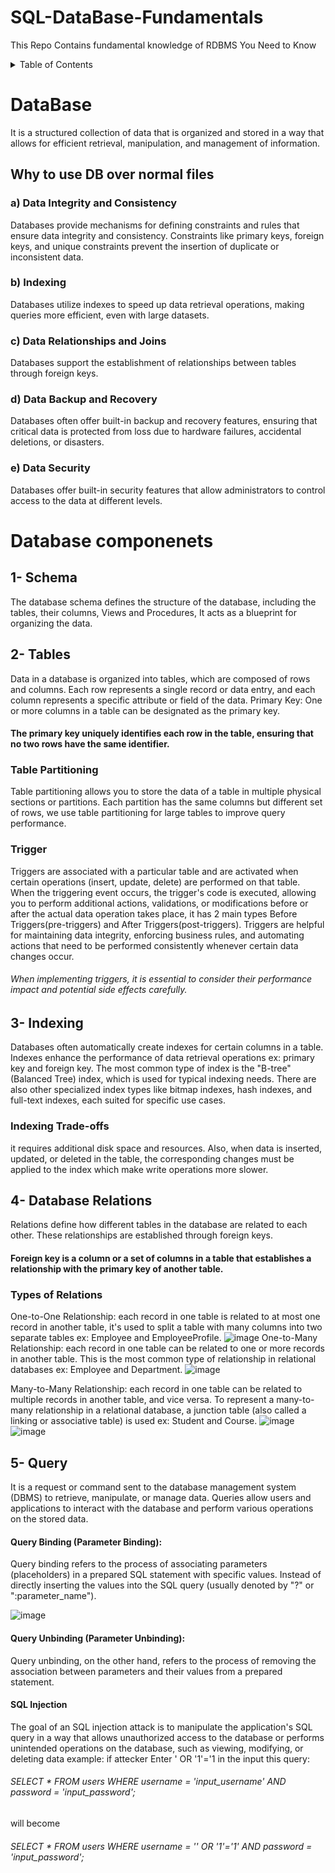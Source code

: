 # SQL-DataBase-Fundamentals
This Repo Contains fundamental knowledge of RDBMS You Need to Know
<!-- TABLE OF CONTENTS -->
<details>
  <summary>Table of Contents</summary>
  <ol>
    <li>
      <a href="#Database">Database</a>
      <ul>
        <li><a href="#Why-to-use-DB-over-normal-files">Database vs NormalFiles</a></li>
      </ul>
    </li>
    <li>
      <a href="#Database-componenets">Database componenets</a>
      <ul>
        <li><a href="#schema">Schema</a></li>
        <li><a href="#tables">Tables</a></li>
        <li><a href="#indexing">Indexing</a></li>
        <li><a href="#database-relations">Database Relations</a></li>
        <li><a href="#query">Query</a></li>
      </ul>
    </li>
  </ol>
</details>
<!-- # Index
- [Database](#DataBase)
- [Database vs NormalFiles](#Why-to-use-DB-over-normal-files)
- [Database componenets](#Database-componenets) 
- [Schema](##Schema)
- [Tables](##Tables)
- [Indexing](##Indexing)
- [Database Relations](##Database-Relations)
- [Query](##Query) -->

# DataBase
It is a structured collection of data that is organized and stored in a way that allows for efficient 
retrieval, manipulation, and management of information.
## Why to use DB over normal files
 ### a) Data Integrity and Consistency
Databases provide mechanisms for defining constraints and rules that ensure data integrity and consistency. Constraints like primary keys, foreign keys, and unique constraints prevent the insertion of duplicate or inconsistent data.
 ### b) Indexing 
Databases utilize indexes to speed up data retrieval operations, making queries more efficient, even with large datasets.
 ### c) Data Relationships and Joins 
Databases support the establishment of relationships between tables through foreign keys.
 ### d) Data Backup and Recovery
Databases often offer built-in backup and recovery features, ensuring that critical data is protected from loss due to hardware failures, accidental deletions, or disasters.
 ### e) Data Security
Databases offer built-in security features that allow administrators to control access to the data at different levels.
# Database componenets
## 1- Schema
The database schema defines the structure of the database, including the tables, their columns, Views and Procedures, It acts as a blueprint for organizing the data.
## 2- Tables
Data in a database is organized into tables, which are composed of rows and columns. Each row represents a single record or data entry, and each column represents a specific attribute or field of the data.
Primary Key: One or more columns in a table can be designated as the primary key. 
#### The primary key uniquely identifies each row in the table, ensuring that no two rows have the same identifier.
### Table Partitioning
Table partitioning allows you to store the data of a table in multiple physical sections or partitions. Each partition has the same columns but different set of rows, we use table partitioning for large tables to improve query performance. 
### Trigger
Triggers are associated with a particular table and are activated when certain operations (insert, update, delete) are performed on that table. When the triggering event occurs, the trigger's code is executed, allowing you to perform additional actions, validations, or modifications before or after the actual data operation takes place, it has 2 main types Before Triggers(pre-triggers) and After Triggers(post-triggers).
Triggers are helpful for maintaining data integrity, enforcing business rules, and automating actions that need to be performed consistently whenever certain data changes occur.
###### When implementing triggers, it is essential to consider their performance impact and potential side effects carefully. 
## 3- Indexing 
Databases often automatically create indexes for certain columns in a table. Indexes enhance the performance of data retrieval operations ex: primary key and foreign key.
The most common type of index is the "B-tree" (Balanced Tree) index, which is used for typical indexing needs. There are also other specialized index types like bitmap indexes, hash indexes, and full-text indexes, each suited for specific use cases.
### Indexing Trade-offs
it requires additional disk space and resources. Also, when data is inserted, updated, or deleted in the table, the corresponding changes must be applied to the index which make write operations more slower.
## 4- Database Relations
Relations define how different tables in the database are related to each other. These relationships are established through foreign keys.
#### Foreign key is a column or a set of columns in a table that establishes a relationship with the primary key of another table.
### Types of Relations
One-to-One Relationship: each record in one table is related to at most one record in another table, it's used to split a table with many columns into two separate tables ex: Employee and EmployeeProfile.
![image](https://github.com/elsayedzahran/SQL-DataBase-Fundamentals/assets/68614758/142f12fb-88e0-4d47-8db0-b67672f0a3ea)
One-to-Many Relationship: each record in one table can be related to one or more records in another table. This is the most common type of relationship in relational databases ex: Employee and Department.
![image](https://github.com/elsayedzahran/SQL-DataBase-Fundamentals/assets/68614758/1847f036-ff09-470d-9f95-439dd5e3f954)

Many-to-Many Relationship: each record in one table can be related to multiple records in another table, and vice versa. To represent a many-to-many relationship in a relational database, a junction table (also called a linking or associative table) is used ex: Student and Course.
![image](https://github.com/elsayedzahran/SQL-DataBase-Fundamentals/assets/68614758/5237d8c3-9258-487b-93b5-df38af5af132)
![image](https://github.com/elsayedzahran/SQL-DataBase-Fundamentals/assets/68614758/485ce88b-f3f3-4665-af98-dd750b02d02c)
## 5- Query
It is a request or command sent to the database management system (DBMS) to retrieve, manipulate, or manage data. Queries allow users and applications to interact with the database and perform various operations on the stored data.
#### Query Binding (Parameter Binding):
Query binding refers to the process of associating parameters (placeholders) in a prepared SQL statement with specific values. Instead of directly inserting the values into the SQL query  (usually denoted by "?" or ":parameter_name").

![image](https://github.com/elsayedzahran/SQL-DataBase-Fundamentals/assets/68614758/f2f41795-9a99-4331-be15-a7c51c0e15cd)

#### Query Unbinding (Parameter Unbinding):
Query unbinding, on the other hand, refers to the process of removing the association between parameters and their values from a prepared statement.

#### SQL Injection 
The goal of an SQL injection attack is to manipulate the application's SQL query in a way that allows unauthorized access to the database or performs unintended operations on the database, such as viewing, modifying, or deleting data example: if attecker Enter ' OR '1'='1 in the input this query:
###### SELECT * FROM users WHERE username = 'input_username' AND password = 'input_password';
will become
###### SELECT * FROM users WHERE username = '' OR '1'='1' AND password = 'input_password';
